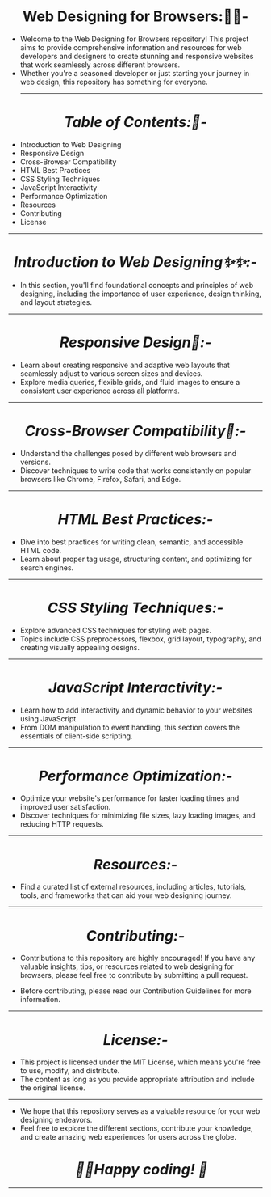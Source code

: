 <h1 align="Center"><b>Web Designing for Browsers:🌸🌸-</b></h1>

- Welcome to the Web Designing for Browsers repository! This project aims to provide comprehensive information and resources for web developers and designers to create stunning and responsive websites that work seamlessly across different browsers.
- Whether you're a seasoned developer or just starting your journey in web design, this repository has something for everyone.
  <hr>
<h1 align="Center"><i>Table of Contents:📑-</i></h1>

- Introduction to Web Designing
- Responsive Design
- Cross-Browser Compatibility
- HTML Best Practices
- CSS Styling Techniques
- JavaScript Interactivity
- Performance Optimization
- Resources
- Contributing
- License
<hr>
<h1 align="Center"><i>Introduction to Web Designing✨✨:-</i></h1>

- In this section, you'll find foundational concepts and principles of web designing, including the importance of user experience, design thinking, and layout strategies.
<hr>
<h1 align="Center"><i>Responsive Design💎:-</i></h1>
  
- Learn about creating responsive and adaptive web layouts that seamlessly adjust to various screen sizes and devices. 
- Explore media queries, flexible grids, and fluid images to ensure a consistent user experience across all platforms.
<hr>
<h1 align="Center"><i>Cross-Browser Compatibility🛬:-</i></h1>
  
- Understand the challenges posed by different web browsers and versions.
- Discover techniques to write code that works consistently on popular browsers like Chrome, Firefox, Safari, and Edge.
<hr>
<h1 align="Center"><i>HTML Best Practices:-</i></h1>
  

- Dive into best practices for writing clean, semantic, and accessible HTML code.
 - Learn about proper tag usage, structuring content, and optimizing for search engines.
  <hr>
<h1 align="Center"><i>CSS Styling Techniques:-</i></h1>

- Explore advanced CSS techniques for styling web pages.
- Topics include CSS preprocessors, flexbox, grid layout, typography, and creating visually appealing designs.
<hr>
<h1 align="Center"><i>JavaScript Interactivity:-</i></h1>

- Learn how to add interactivity and dynamic behavior to your websites using JavaScript.
- From DOM manipulation to event handling, this section covers the essentials of client-side scripting.
<hr>
<h1 align="Center"><i>Performance Optimization:-</i></h1>

- Optimize your website's performance for faster loading times and improved user satisfaction.
- Discover techniques for minimizing file sizes, lazy loading images, and reducing HTTP requests.
<hr>
<h1 align="Center"><i>Resources:-</i></h1>

- Find a curated list of external resources, including articles, tutorials, tools, and frameworks that can aid your web designing journey.
<hr>

<h1 align="Center"><i>Contributing:-</i></h1>

- Contributions to this repository are highly encouraged! If you have any valuable insights, tips, or resources related to web designing for browsers, please feel free to contribute by submitting a pull request.

- Before contributing, please read our Contribution Guidelines for more information.
<hr>
<h1 align="Center"><i>License:-</i></h1>

- This project is licensed under the MIT License, which means you're free to use, modify, and distribute. 
- The content as long as you provide appropriate attribution and include the original license.
<hr>

- We hope that this repository serves as a valuable resource for your web designing endeavors. 
- Feel free to explore the different sections, contribute your knowledge, and create amazing web experiences for users across the globe. <h1 align="Center"><i>🎈💗Happy coding! 🚀</i></h1>

<hr>

